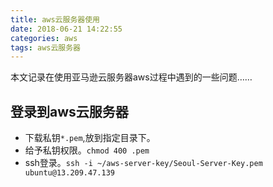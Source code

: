 ```yaml
---
title: aws云服务器使用
date: 2018-06-21 14:22:55
categories: aws
tags: aws云服务器
---
```


本文记录在使用亚马逊云服务器aws过程中遇到的一些问题……

## 登录到aws云服务器

- 下载私钥`*.pem`,放到指定目录下。
-  给予私钥权限。`chmod 400 .pem`
- ssh登录。`ssh -i ~/aws-server-key/Seoul-Server-Key.pem ubuntu@13.209.47.139`
